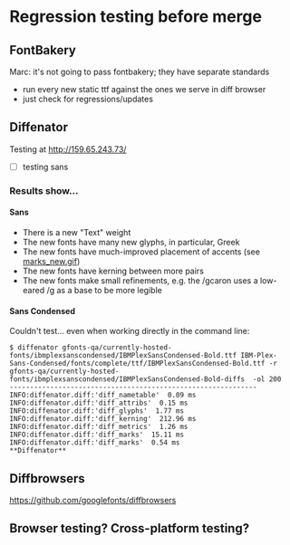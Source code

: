 # Regression testing before merge

## FontBakery

Marc: it's not going to pass fontbakery; they have separate standards
- run every new static ttf against the ones we serve in diff browser
- just check for regressions/updates


## Diffenator

Testing at http://159.65.243.73/

- [ ] testing sans


### Results show...

#### Sans
- There is a new "Text" weight
- The new fonts have many new glyphs, in particular, Greek
- The new fonts have much-improved placement of accents (see [marks_new.gif](gfonts-qa/currently-hosted-fonts/ibmplexsans/IBMPlexSans-SemiBold-diff_gifs/marks_new.gif))
- The new fonts have kerning between more pairs
- The new fonts make small refinements, e.g. the /gcaron uses a low-eared /g as a base to be more legible


#### Sans Condensed

Couldn't test... even when working directly in the command line:

```
$ diffenator gfonts-qa/currently-hosted-fonts/ibmplexsanscondensed/IBMPlexSansCondensed-Bold.ttf IBM-Plex-Sans-Condensed/fonts/complete/ttf/IBMPlexSansCondensed-Bold.ttf -r gfonts-qa/currently-hosted-fonts/ibmplexsanscondensed/IBMPlexSansCondensed-Bold-diffs  -ol 200
-------------------------------------------------------------
INFO:diffenator.diff:'diff_nametable'  0.09 ms
INFO:diffenator.diff:'diff_attribs'  0.15 ms
INFO:diffenator.diff:'diff_glyphs'  1.77 ms
INFO:diffenator.diff:'diff_kerning'  212.96 ms
INFO:diffenator.diff:'diff_metrics'  1.26 ms
INFO:diffenator.diff:'diff_marks'  15.11 ms
INFO:diffenator.diff:'diff_marks'  0.54 ms
**Diffenator**
```

## Diffbrowsers

https://github.com/googlefonts/diffbrowsers

## Browser testing? Cross-platform testing?